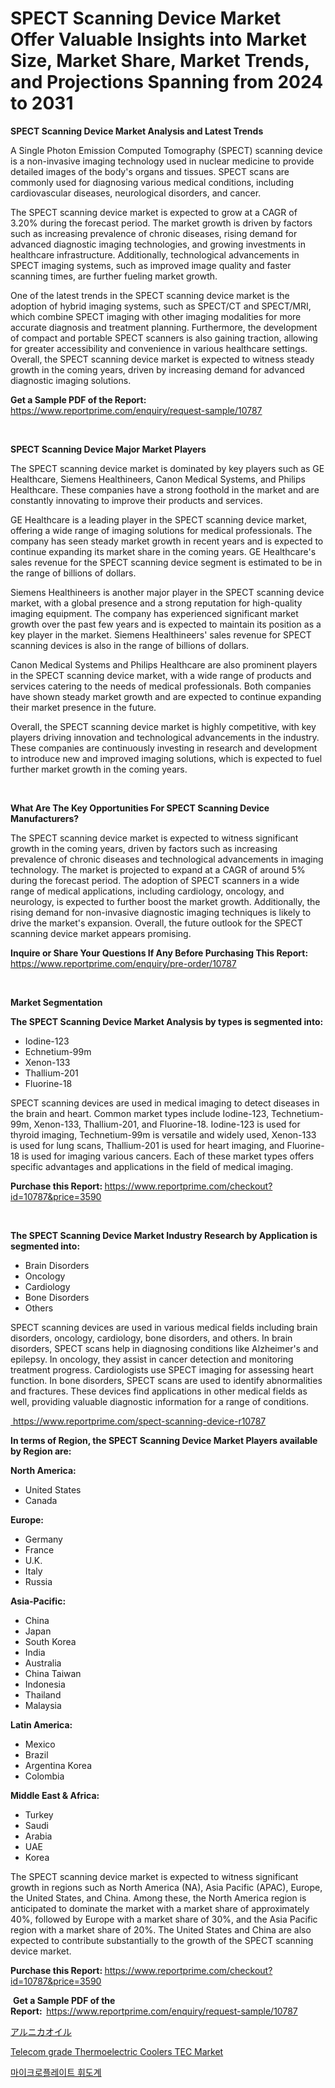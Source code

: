 <p><h1>SPECT Scanning Device Market Offer Valuable Insights into Market Size, Market Share, Market Trends, and Projections Spanning from 2024 to 2031</h1></p><p><strong>SPECT Scanning Device Market Analysis and Latest Trends</strong></p>
<p><p>A Single Photon Emission Computed Tomography (SPECT) scanning device is a non-invasive imaging technology used in nuclear medicine to provide detailed images of the body's organs and tissues. SPECT scans are commonly used for diagnosing various medical conditions, including cardiovascular diseases, neurological disorders, and cancer.</p><p>The SPECT scanning device market is expected to grow at a CAGR of 3.20% during the forecast period. The market growth is driven by factors such as increasing prevalence of chronic diseases, rising demand for advanced diagnostic imaging technologies, and growing investments in healthcare infrastructure. Additionally, technological advancements in SPECT imaging systems, such as improved image quality and faster scanning times, are further fueling market growth.</p><p>One of the latest trends in the SPECT scanning device market is the adoption of hybrid imaging systems, such as SPECT/CT and SPECT/MRI, which combine SPECT imaging with other imaging modalities for more accurate diagnosis and treatment planning. Furthermore, the development of compact and portable SPECT scanners is also gaining traction, allowing for greater accessibility and convenience in various healthcare settings. Overall, the SPECT scanning device market is expected to witness steady growth in the coming years, driven by increasing demand for advanced diagnostic imaging solutions.</p></p>
<p><strong>Get a Sample PDF of the Report:&nbsp;</strong> <a href="https://www.reportprime.com/enquiry/request-sample/10787">https://www.reportprime.com/enquiry/request-sample/10787</a></p>
<p>&nbsp;</p>
<p><strong>SPECT Scanning Device Major Market Players</strong></p>
<p><p>The SPECT scanning device market is dominated by key players such as GE Healthcare, Siemens Healthineers, Canon Medical Systems, and Philips Healthcare. These companies have a strong foothold in the market and are constantly innovating to improve their products and services. </p><p>GE Healthcare is a leading player in the SPECT scanning device market, offering a wide range of imaging solutions for medical professionals. The company has seen steady market growth in recent years and is expected to continue expanding its market share in the coming years. GE Healthcare's sales revenue for the SPECT scanning device segment is estimated to be in the range of billions of dollars. </p><p>Siemens Healthineers is another major player in the SPECT scanning device market, with a global presence and a strong reputation for high-quality imaging equipment. The company has experienced significant market growth over the past few years and is expected to maintain its position as a key player in the market. Siemens Healthineers' sales revenue for SPECT scanning devices is also in the range of billions of dollars. </p><p>Canon Medical Systems and Philips Healthcare are also prominent players in the SPECT scanning device market, with a wide range of products and services catering to the needs of medical professionals. Both companies have shown steady market growth and are expected to continue expanding their market presence in the future. </p><p>Overall, the SPECT scanning device market is highly competitive, with key players driving innovation and technological advancements in the industry. These companies are continuously investing in research and development to introduce new and improved imaging solutions, which is expected to fuel further market growth in the coming years.</p></p>
<p>&nbsp;</p>
<p><strong>What Are The Key Opportunities For SPECT Scanning Device Manufacturers?</strong></p>
<p><p>The SPECT scanning device market is expected to witness significant growth in the coming years, driven by factors such as increasing prevalence of chronic diseases and technological advancements in imaging technology. The market is projected to expand at a CAGR of around 5% during the forecast period. The adoption of SPECT scanners in a wide range of medical applications, including cardiology, oncology, and neurology, is expected to further boost the market growth. Additionally, the rising demand for non-invasive diagnostic imaging techniques is likely to drive the market's expansion. Overall, the future outlook for the SPECT scanning device market appears promising.</p></p>
<p><strong>Inquire or Share Your Questions If Any Before Purchasing This Report:</strong> <a href="https://www.reportprime.com/enquiry/pre-order/10787">https://www.reportprime.com/enquiry/pre-order/10787</a></p>
<p>&nbsp;</p>
<p><strong>Market Segmentation</strong></p>
<p><strong>The SPECT Scanning Device Market Analysis by types is segmented into:</strong></p>
<p><ul><li>Iodine-123</li><li>Echnetium-99m</li><li>Xenon-133</li><li>Thallium-201</li><li>Fluorine-18</li></ul></p>
<p><p>SPECT scanning devices are used in medical imaging to detect diseases in the brain and heart. Common market types include Iodine-123, Technetium-99m, Xenon-133, Thallium-201, and Fluorine-18. Iodine-123 is used for thyroid imaging, Technetium-99m is versatile and widely used, Xenon-133 is used for lung scans, Thallium-201 is used for heart imaging, and Fluorine-18 is used for imaging various cancers. Each of these market types offers specific advantages and applications in the field of medical imaging.</p></p>
<p><strong>Purchase this Report:&nbsp;</strong><a href="https://www.reportprime.com/checkout?id=10787&price=3590">https://www.reportprime.com/checkout?id=10787&price=3590</a></p>
<p>&nbsp;</p>
<p><strong>The SPECT Scanning Device Market Industry Research by Application is segmented into:</strong></p>
<p><ul><li>Brain Disorders</li><li>Oncology</li><li>Cardiology</li><li>Bone Disorders</li><li>Others</li></ul></p>
<p><p>SPECT scanning devices are used in various medical fields including brain disorders, oncology, cardiology, bone disorders, and others. In brain disorders, SPECT scans help in diagnosing conditions like Alzheimer's and epilepsy. In oncology, they assist in cancer detection and monitoring treatment progress. Cardiologists use SPECT imaging for assessing heart function. In bone disorders, SPECT scans are used to identify abnormalities and fractures. These devices find applications in other medical fields as well, providing valuable diagnostic information for a range of conditions.</p></p>
<p><a href="https://www.reportprime.com/spect-scanning-device-r10787">&nbsp;https://www.reportprime.com/spect-scanning-device-r10787</a></p>
<p><strong>In terms of Region, the SPECT Scanning Device Market Players available by Region are:</strong></p>
<p>
    <p> <strong> North America: </strong>
        <ul>
            <li>United States</li>
            <li>Canada</li>
        </ul>
        </p> 
    <p> <strong> Europe: </strong>
        <ul>
            <li>Germany</li>
            <li>France</li>
            <li>U.K.</li>
            <li>Italy</li>
            <li>Russia</li>
        </ul>
        </p> 
    <p> <strong> Asia-Pacific: </strong>
        <ul>
            <li>China</li>
            <li>Japan</li>
            <li>South Korea</li>
            <li>India</li>
            <li>Australia</li>
            <li>China Taiwan</li>
            <li>Indonesia</li>
            <li>Thailand</li>
            <li>Malaysia</li>
        </ul>
        </p> 
    <p> <strong> Latin America: </strong>
        <ul>
            <li>Mexico</li>
            <li>Brazil</li>
            <li>Argentina Korea</li>
            <li>Colombia</li>
        </ul>
        </p> 
    <p> <strong> Middle East & Africa: </strong>
        <ul>
            <li>Turkey</li>
            <li>Saudi</li>
            <li>Arabia</li>
            <li>UAE</li>
            <li>Korea</li>
        </ul>
    </p>
    </p>
<p><p>The SPECT scanning device market is expected to witness significant growth in regions such as North America (NA), Asia Pacific (APAC), Europe, the United States, and China. Among these, the North America region is anticipated to dominate the market with a market share of approximately 40%, followed by Europe with a market share of 30%, and the Asia Pacific region with a market share of 20%. The United States and China are also expected to contribute substantially to the growth of the SPECT scanning device market.</p></p>
<p><strong>Purchase this Report: </strong><a href="https://www.reportprime.com/checkout?id=10787&price=3590">https://www.reportprime.com/checkout?id=10787&price=3590</a></p>
<p>&nbsp;<strong>Get a Sample PDF of the Report:&nbsp;&nbsp;</strong><a href="https://www.reportprime.com/enquiry/request-sample/10787">https://www.reportprime.com/enquiry/request-sample/10787</a></p>
<p><strong></strong></p>
<p><p><a href="https://github.com/mreklxf44233/Market-Research-Report-List-1/blob/main/205593724187.md">アルニカオイル</a></p><p><a href="https://medium.com/@djjdj3773/telecom-grade-thermoelectric-coolers-tec-nbsp-market-focuses-on-market-share-size-and-projected-4e5034e7d009">Telecom grade Thermoelectric Coolers TEC Market</a></p><p><a href="https://medium.com/@christianlarkinus/%EB%A7%88%EC%9D%B4%ED%81%AC%EB%A1%9C-%ED%94%8C%EB%A0%88%EC%9D%B4%ED%8A%B8-%EB%B0%9C%EA%B4%91-%EC%8B%9C%EC%95%88-%EC%8B%9C%EC%9E%A5-%EC%84%B1%EA%B3%B5%EC%A0%81%EC%9D%B8-%EB%B9%84%EC%A6%88%EB%8B%88%EC%8A%A4-%EC%A0%84%EB%9E%B5-%EC%98%88%EC%B8%A1-2031%EB%85%84%EA%B9%8C%EC%A7%80-96b19149e8f8">마이크로플레이트 휘도계</a></p></p>